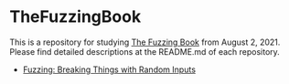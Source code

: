 # TheFuzzingBook

This is a repository for studying [The Fuzzing Book](https://www.fuzzingbook.org) from August 2, 2021. <br>
Please find detailed descriptions at the README.md of each repository.

- [Fuzzing: Breaking Things with Random Inputs](https://github.com/KimSeoYe/TheFuzzingBook/tree/main/1_fuzzer#readme)